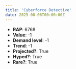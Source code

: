 ```yaml
---
title: 'Cyberforce Detective'
date: 2025-08-06T00:00:00Z
---
```

- **RAP**: 6768
- **Value**: -1
- **Demand level**: -1
- **Trend**: -1
- **Projected?**: True
- **Hyped?**: True
- **Rare?**: True
